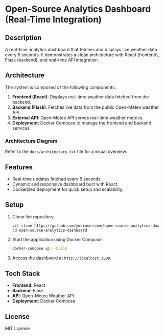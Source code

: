 
# Open-Source Analytics Dashboard (Real-Time Integration)

## Description
A real-time analytics dashboard that fetches and displays live weather data every 5 seconds. It demonstrates a clean architecture with React (frontend), Flask (backend), and real-time API integration.

## Architecture
The system is composed of the following components:

1. **Frontend (React)**: Displays real-time weather data fetched from the backend.
2. **Backend (Flask)**: Fetches live data from the public Open-Meteo weather API.
3. **External API**: Open-Meteo API serves real-time weather metrics.
4. **Deployment**: Docker Compose to manage the frontend and backend services.

### Architecture Diagram
Refer to the `docs/architecture.txt` file for a visual overview.

## Features
- Real-time updates fetched every 5 seconds.
- Dynamic and responsive dashboard built with React.
- Dockerized deployment for quick setup and scalability.

## Setup

1. Clone the repository:
   ```bash
   git clone https://github.com/yourusername/open-source-analytics-dashboard.git
   cd open-source-analytics-dashboard
   ```

2. Start the application using Docker Compose:
   ```bash
   docker-compose up --build
   ```

3. Access the dashboard at `http://localhost:3000`.

## Tech Stack
- **Frontend**: React
- **Backend**: Flask
- **API**: Open-Meteo Weather API
- **Deployment**: Docker Compose

## License
MIT License
